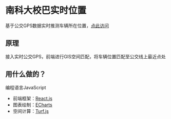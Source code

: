 
# 南科大校巴实时位置

基于公交GPS数据实时推测车辆所在位置，[点此访问](https://ni1o1.github.io/nikebus/)

## 原理

接入实时公交GPS，前端进行GIS空间匹配，将车辆位置匹配至公交线上最近点处

## 用什么做的？

编程语言JavaScript  

- 前端框架：[React.js](http://reactjs.org)
- 图表绘制：[ECharts](https://echarts.apache.org/)
- 空间计算：[Turf.js](http://turfjs.org/)

